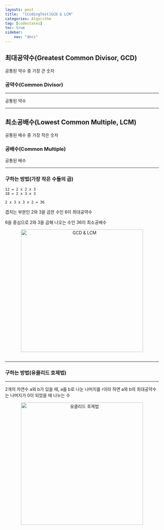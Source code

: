 ```yaml
---
layouts: post
title:  "[CodingTest]GCD & LCM"
categories: Algorithm
tag: [codestates]
toc: true
sidebar:
    nav: "docs"
---
```


## 최대공약수(Greatest Common Divisor, GCD)

공통된 약수 중 가장 큰 숫자

### 공약수(Common Divisor)
---

공통된 약수

---

## 최소공배수(Lowest Common Multiple, LCM)

공통된 배수 중 가장 작은 숫자

### 공배수(Common Multiple)

공통된 배수

---

### 구하는 방법(가장 작은 수들의 곱)

```
12 = 2 x 2 x 3
18 = 2 x 3 x 3

2 x 3 x 3 x 2 = 36
```
겹치는 부분인 2와 3을 곱한 수인 6이 최대공약수

6을 중심으로 2와 3을 곱해 나오는 수인 36이 최소공배수

<html>
    <div style ="text-align:center">
        <img src= "https://user-images.githubusercontent.com/58800295/183022608-e16fb40f-fa9b-4d79-9496-189c8c759a31.png" alt="GCD & LCM" width="400" height="400">
    </div>
</html><br/>

---

### 구하는 방법(유클리드 호제법)
---

2개의 자연수 a와 b가 있을 때, a를 b로 나눈 나머지를 r이라 하면 a와 b의 최대공약수는 나머지가 0이 되었을 때 나누는 수

<html>
    <div style ="text-align:center">
        <img src= "https://user-images.githubusercontent.com/58800295/183022847-8cbb03ab-a9e0-4877-8c6c-c663d8275a92.png" alt="유클리드 호제법" width="400" height="400">
    </div>
</html><br/>

